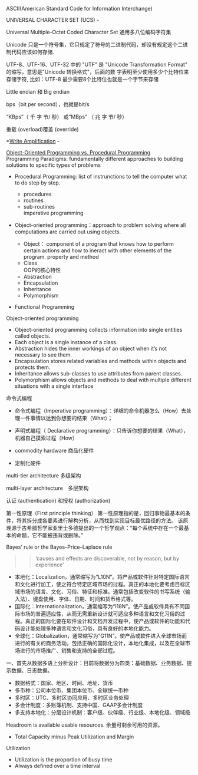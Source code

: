 


ASCII(American Standard Code for Information Interchange)

UNIVERSAL CHARACTER SET (UCS) - 

Universal Multiple-Octet Coded Character Set 通用多八位编码字符集

Unicode 只是一个符号集，它只规定了符号的二进制代码，却没有规定这个二进制代码应该如何存储.

UTF-8、UTF-16、UTF-32 中的 "UTF" 是 "Unicode Transformation Format" 的缩写，意思是"Unicode 转换格式"，后面的数 字表明至少使用多少个比特位来存储字符, 比如：UTF-8 最少需要8个比特位也就是一个字节来存储

Little endian 和 Big endian

bps（bit per second），也就是bit/s

“KBps”（ 千 字 节/ 秒）  或“MBps” （ 兆 字 节/ 秒） 

重载 (overload)覆盖 (override)

*[Write Amplification](https://en.wikipedia.org/wiki/Write_amplification) -

[Object-Oriented Programming vs. Procedural Programming](https://study.com/academy/lesson/object-oriented-programming-vs-procedural-programming.html)   
Programming Paradigms: fundamentally different approaches to building solutions to specific types of problems

* Procedural Programming: list of instrunctions to tell the computer what to do step by step.
   * procedures
   * routines
   * sub-routines   
 imperative programming
* Object-oriented programming：approach to problem solving where all computations are carried out using objects.
   * Object： component of a program that knows how to perform certain actions and how to ineract with other elements of the program. property and method
   * Class   
   OOP的核心特性
   * Abstraction
   * Encapsulation
   * Inheritance
   * Polymorphism
   
   
* Functional Programming


Object-oriented  programming
* Object-oriented programming collects information into single entities called objects.
* Each object is a single instance of a class.
* Abstraction hides the inner workings of an object when it’s not necessary to see them.
* Encapsulation stores related variables and methods within objects and protects them.
* Inheritance allows sub-classes to use attributes from parent classes.
* Polymorphism allows objects and methods to deal with multiple different situations with a single interface

命令式编程
* 命令式编程（Imperative programming）：详细的命令机器怎么（How）去处理一件事情以达到你想要的结果（What）；
* 声明式编程（ Declarative programming）：只告诉你想要的结果（What），机器自己摸索过程（How）


* commodity hardware 商品化硬件
* 定制化硬件


 multi-tier architecture 多级架构
 
  multi-layer architecture　多层架构

认证 (authentication) 和授权 (authorization)

第一性原理（First principle thinking）
第一性原理指的是，回归事物最基本的条件，将其拆分成各要素进行解构分析，从而找到实现目标最优路径的方法。
该原理源于古希腊哲学家亚里士多德提出的一个哲学观点：“每个系统中存在一个最基本的命题，它不能被违背或删除。” 

Bayes’ rule or the Bayes–Price–Laplace rule
>>‘causes and effects are discoverable, not by reason, but by
>>experience’


* 本地化：Localization，通常缩写为“L10N”。将产品或软件针对特定国际语言和文化进行加工，使之符合特定区域市场的过程。真正的本地化要考虑目标区域市场的语言、文化、习俗、特征和标准。通常包括改变软件的书写系统（输入法）、键盘使用、字体、日期、时间和货币格式等。
* 国际化：Internationalization，通常缩写为“I18N”。使产品或软件具有不同国际市场的普遍适应性，从而无需重新设计就可适应多种语言和文化习俗的过程。真正的国际化要在软件设计和文档开发过程中，使产品或软件的功能和代码设计能处理多种语言和文化习俗，具有良好的本地化能力。
* 全球化：Globalization，通常缩写为“G11N”。使产品或软件进入全球市场而进行的有关的商务活动。包括正确的国际化设计，本地化集成，以及在全球市场进行的市场推广、销售和支持的全部过程。


一、首先从数据多语上分析设计：目前将数据分为四类：基础数据、业务数据、提示数据、日志数据。

* 数据格式：国家、地区、时间、地址、货币
* 多币种：公司本位币、集团本位币、全球统一币种
* 多时区：UTC、多时区协同应用、多时区业务处理
* 多会计制度：多账簿机制、支持中国、GAAP多会计制度
* 多支持本地化：分层设计机制：客户级、伙伴级、行业级、本地化级、领域级




Headroom is available usable resources. 余量可剩余可用的资源。
* Total Capacity minus Peak Utilization and Margin

Utilization
* Utilization is the proportion of busy time
* Always defined over a time interval